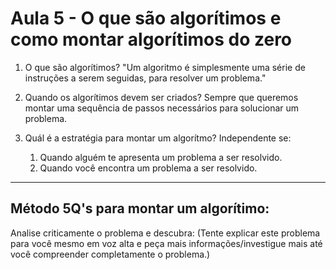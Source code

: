 # Aula 5 - O que são algorítimos e como montar algorítimos do zero

1. O que são algorítimos?
"Um algoritmo é simplesmente uma série de instruções a serem seguidas, para resolver um problema."

1. Quando os algorítimos devem ser criados?
Sempre que queremos montar uma sequência de passos necessários para solucionar um problema.

1. Quál é a estratégia para montar um algorítmo?
  Independente se:
    1. Quando alguém te apresenta um problema a ser resolvido.
    1. Quando você encontra um problema a ser resolvido.
___

## Método 5Q's para montar um algorítimo:
Analise criticamente o problema e descubra:
(Tente explicar este problema para você mesmo em voz alta e peça mais informações/investigue mais até você compreender completamente o problema.)
